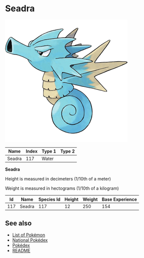 # Seadra


![Seadra](images/117.png)

| **Name** | **Index** | **Type 1** | **Type 2** |
|----|----|----|----|
| Seadra | 117 | Water  |  |

**Seadra** 


Height is measured in decimeters (1/10th of a meter)

Weight is measured in hectograms (1/10th of a kilogram)

| **Id** | **Name** | **Species Id** | **Height** | **Weight** | **Base Experience** |
|--------|----------|----------------|------------|------------|---------------------|
| 117 | Seadra | 117 | 12 | 250 | 154 |


## See also

- [List of Pokémon](../pokemon.md)
- [National Pokédex](../national_pokedex.md)
- [Pokédex](../pokedex.md)
- [README](../README.md)
